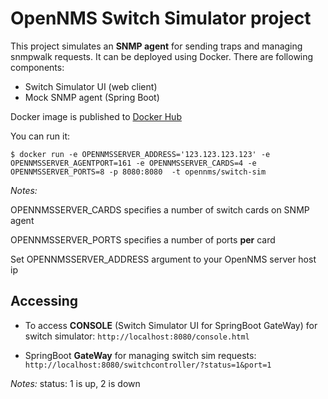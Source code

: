 # OpenNMS Switch Simulator project

This project simulates an **SNMP agent** for sending traps and managing snmpwalk requests. It can be deployed using Docker. There are following components:

- Switch Simulator UI (web client)
- Mock SNMP agent (Spring Boot)

Docker image is published to [Docker Hub](https://hub.docker.com/r/opennms/switch-sim/)

You can run it:
```console
$ docker run -e OPENNMSSERVER_ADDRESS='123.123.123.123' -e OPENNMSSERVER_AGENTPORT=161 -e OPENNMSSERVER_CARDS=4 -e OPENNMSSERVER_PORTS=8 -p 8080:8080  -t opennms/switch-sim
```
*Notes:*

OPENNMSSERVER_CARDS specifies a number of switch cards on SNMP agent

OPENNMSSERVER_PORTS specifies a number of ports **per** card

Set OPENNMSSERVER_ADDRESS argument to your OpenNMS server host ip

## Accessing

- To access **CONSOLE** (Switch Simulator UI for SpringBoot GateWay) for switch simulator: `http://localhost:8080/console.html`

- SpringBoot **GateWay** for managing switch sim requests: `http://localhost:8080/switchcontroller/?status=1&port=1`

*Notes:*
status: 1 is up, 2 is down

